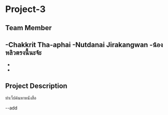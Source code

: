 # Project-3
## Team Member
-Chakkrit Tha-aphai
-Nutdanai Jirakangwan
-น้องหลิวตรงนี้นะจ้ะ
-
-
-

## Project Description
ทำเว็ปค้นหาหนังสือ

--add